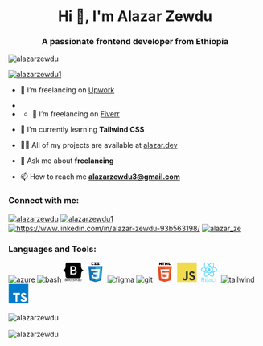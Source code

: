 <h1 align="center">Hi 👋, I'm Alazar Zewdu</h1>
<h3 align="center">A passionate frontend developer from Ethiopia</h3>

<p align="left"> <img src="https://komarev.com/ghpvc/?username=alazarzewdu&label=Profile%20views&color=0e75b6&style=flat" alt="alazarzewdu" /> </p>

<p align="left"> <a href="https://twitter.com/alazarzewdu1" target="blank"><img src="https://img.shields.io/twitter/follow/alazarzewdu1?logo=twitter&style=for-the-badge" alt="alazarzewdu1" /></a> </p>

- 🔭 I’m freelancing on [Upwork](https://www.upwork.com/freelancers/~01d4129d665d7b489e?viewMode=1)
- 
- - 🔭 I’m freelancing on [Fiverr](https://www.fiverr.com/alazarzewdu?public_mode=true)

- 🌱 I’m currently learning **Tailwind CSS**

- 👨‍💻 All of my projects are available at [alazar.dev](alazar.dev)

- 💬 Ask me about **freelancing**

- 📫 How to reach me **alazarzewdu3@gmail.com**

<h3 align="left">Connect with me:</h3>
<p align="left">
<a href="https://dev.to/alazarzewdu" target="blank"><img align="center" src="https://raw.githubusercontent.com/rahuldkjain/github-profile-readme-generator/master/src/images/icons/Social/devto.svg" alt="alazarzewdu" height="30" width="40" /></a>
<a href="https://twitter.com/alazarzewdu1" target="blank"><img align="center" src="https://raw.githubusercontent.com/rahuldkjain/github-profile-readme-generator/master/src/images/icons/Social/twitter.svg" alt="alazarzewdu1" height="30" width="40" /></a>
<a href="https://linkedin.com/in/https://www.linkedin.com/in/alazar-zewdu-93b563198/" target="blank"><img align="center" src="https://raw.githubusercontent.com/rahuldkjain/github-profile-readme-generator/master/src/images/icons/Social/linked-in-alt.svg" alt="https://www.linkedin.com/in/alazar-zewdu-93b563198/" height="30" width="40" /></a>
<a href="https://instagram.com/alazar_ze" target="blank"><img align="center" src="https://raw.githubusercontent.com/rahuldkjain/github-profile-readme-generator/master/src/images/icons/Social/instagram.svg" alt="alazar_ze" height="30" width="40" /></a>
</p>

<h3 align="left">Languages and Tools:</h3>
<p align="left"> <a href="https://azure.microsoft.com/en-in/" target="_blank" rel="noreferrer"> <img src="https://www.vectorlogo.zone/logos/microsoft_azure/microsoft_azure-icon.svg" alt="azure" width="40" height="40"/> </a> <a href="https://www.gnu.org/software/bash/" target="_blank" rel="noreferrer"> <img src="https://www.vectorlogo.zone/logos/gnu_bash/gnu_bash-icon.svg" alt="bash" width="40" height="40"/> </a> <a href="https://getbootstrap.com" target="_blank" rel="noreferrer"> <img src="https://raw.githubusercontent.com/devicons/devicon/master/icons/bootstrap/bootstrap-plain-wordmark.svg" alt="bootstrap" width="40" height="40"/> </a> <a href="https://www.w3schools.com/css/" target="_blank" rel="noreferrer"> <img src="https://raw.githubusercontent.com/devicons/devicon/master/icons/css3/css3-original-wordmark.svg" alt="css3" width="40" height="40"/> </a> <a href="https://www.figma.com/" target="_blank" rel="noreferrer"> <img src="https://www.vectorlogo.zone/logos/figma/figma-icon.svg" alt="figma" width="40" height="40"/> </a> <a href="https://git-scm.com/" target="_blank" rel="noreferrer"> <img src="https://www.vectorlogo.zone/logos/git-scm/git-scm-icon.svg" alt="git" width="40" height="40"/> </a> <a href="https://www.w3.org/html/" target="_blank" rel="noreferrer"> <img src="https://raw.githubusercontent.com/devicons/devicon/master/icons/html5/html5-original-wordmark.svg" alt="html5" width="40" height="40"/> </a> <a href="https://developer.mozilla.org/en-US/docs/Web/JavaScript" target="_blank" rel="noreferrer"> <img src="https://raw.githubusercontent.com/devicons/devicon/master/icons/javascript/javascript-original.svg" alt="javascript" width="40" height="40"/> </a> <a href="https://reactjs.org/" target="_blank" rel="noreferrer"> <img src="https://raw.githubusercontent.com/devicons/devicon/master/icons/react/react-original-wordmark.svg" alt="react" width="40" height="40"/> </a> <a href="https://tailwindcss.com/" target="_blank" rel="noreferrer"> <img src="https://www.vectorlogo.zone/logos/tailwindcss/tailwindcss-icon.svg" alt="tailwind" width="40" height="40"/> </a> <a href="https://www.typescriptlang.org/" target="_blank" rel="noreferrer"> <img src="https://raw.githubusercontent.com/devicons/devicon/master/icons/typescript/typescript-original.svg" alt="typescript" width="40" height="40"/> </a> </p>

<p><img align="center" src="https://github-readme-stats.vercel.app/api/top-langs?username=alazarzewdu&show_icons=true&locale=en&layout=compact" alt="alazarzewdu" /></p>

<p><img align="center" src="https://github-readme-streak-stats.herokuapp.com/?user=alazarzewdu&" alt="alazarzewdu" /></p>
